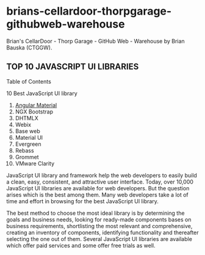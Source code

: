 # brians-cellardoor-thorpgarage-githubweb-warehouse
Brian's CellarDoor - Thorp Garage - GitHub Web - Warehouse by Brian Bauska (CTGGW).

## TOP 10 JAVASCRIPT UI LIBRARIES

Table of Contents

10 Best JavaScript UI library
1.  <a href="https://hackr.io/blog/javascript-ui-library#1-angular-material">Angular Material</a>
2. NGX Bootstrap
3. DHTMLX
4. Webix
5. Base web
6. Material UI
7. Evergreen
8. Rebass
9. Grommet
10. VMware Clarity

JavaScript UI library and framework help the web developers to easily build a clean, easy, consistent, and attractive user interface. Today, over 10,000 JavaScript UI libraries are available for web developers. But the question arises which is the best among them. Many web developers take a lot of time and effort in browsing for the best JavaScript UI library.

The best method to choose the most ideal library is by determining the goals and business needs, looking for ready-made components bases on business requirements, shortlisting the most relevant and comprehensive, creating an inventory of components, identifying functionality and thereafter selecting the one out of them. Several JavaScript UI libraries are available which offer paid services and some offer free trials as well.
